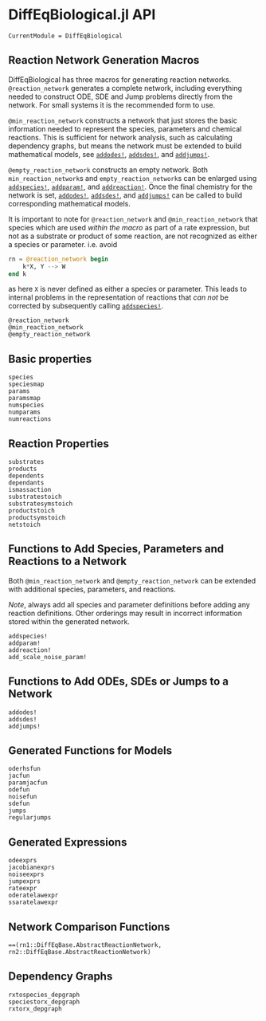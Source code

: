 # DiffEqBiological.jl API
```@meta
CurrentModule = DiffEqBiological
```

## Reaction Network Generation Macros
DiffEqBiological has three macros for generating reaction networks.
`@reaction_network` generates a complete network, including everything needed to
construct ODE, SDE and Jump problems directly from the network. For small
systems it is the recommended form to use.

`@min_reaction_network` constructs a network that just stores the basic
information needed to represent the species, parameters and chemical reactions.
This is sufficient for network analysis, such as calculating dependency graphs,
but means the network must be extended to build mathematical models, see
[`addodes!`](@ref), [`addsdes!`](@ref), and [`addjumps!`](@ref). 

`@empty_reaction_network` constructs an empty network. Both
`min_reaction_network`s and `empty_reaction_network`s can be enlarged using
[`addspecies!`](@ref), [`addparam!`](@ref), and [`addreaction!`](@ref). Once the
final chemistry for the network is set, [`addodes!`](@ref), [`addsdes!`](@ref),
and [`addjumps!`](@ref) can be called to build corresponding mathematical
models.

It is important to note for `@reaction_network` and `@min_reaction_network` that
species which are used *within the macro* as part of a rate expression, but not
as a substrate or product of some reaction, are not recognized as either a
species or parameter. i.e. avoid
```julia
rn = @reaction_network begin
    k*X, Y --> W
end k
```
as here `X` is never defined as either a species or parameter. This leads to
internal problems in the representation of reactions that *can not* be corrected
by subsequently calling [`addspecies!`](@ref). 

```@docs
@reaction_network
@min_reaction_network
@empty_reaction_network
```

## Basic properties
```@docs
species
speciesmap
params
paramsmap 
numspecies 
numparams
numreactions
```
## Reaction Properties
```@docs
substrates
products
dependents
dependants
ismassaction
substratestoich
substratesymstoich
productstoich
productsymstoich
netstoich
```

## Functions to Add Species, Parameters and Reactions to a Network
Both `@min_reaction_network` and `@empty_reaction_network` can be extended
with additional species, parameters, and reactions. 

*Note*, always add all species and parameter definitions before adding any
reaction definitions. Other orderings may result in incorrect information stored
within the generated network.

```@docs
addspecies!
addparam!
addreaction!
add_scale_noise_param!
```

## Functions to Add ODEs, SDEs or Jumps to a Network
```@docs
addodes!
addsdes!
addjumps!
```

## Generated Functions for Models
```@docs
oderhsfun
jacfun
paramjacfun
odefun
noisefun
sdefun
jumps
regularjumps
```

## Generated Expressions
```@docs
odeexprs
jacobianexprs
noiseexprs
jumpexprs
rateexpr
oderatelawexpr
ssaratelawexpr
```

## Network Comparison Functions
```@docs
==(rn1::DiffEqBase.AbstractReactionNetwork, rn2::DiffEqBase.AbstractReactionNetwork)
```

## Dependency Graphs
```@docs
rxtospecies_depgraph
speciestorx_depgraph
rxtorx_depgraph
```